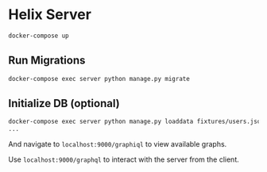 # Helix Server

```bash
docker-compose up
```

## Run Migrations
```bash
docker-compose exec server python manage.py migrate 
```

## Initialize DB (optional)
```bash
docker-compose exec server python manage.py loaddata fixtures/users.json
...
```

And navigate to `localhost:9000/graphiql` to view available graphs.

Use `localhost:9000/graphql` to interact with the server from the client.

